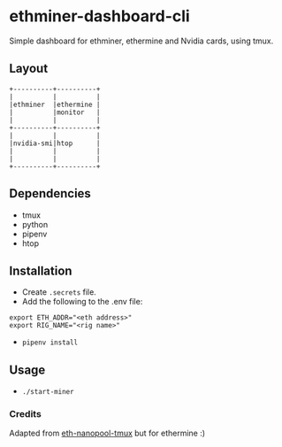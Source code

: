 # ethminer-dashboard-cli

Simple dashboard for ethminer, ethermine and Nvidia cards, using tmux.

## Layout

```
+----------+----------+
|          |          |
|ethminer  |ethermine |
|          |monitor   |
|          |          |
+----------+----------+
|          |          |
|nvidia-smi|htop      |
|          |          |
|          |          |
+----------+----------+
```

## Dependencies
* tmux
* python
* pipenv
* htop

## Installation

* Create ```.secrets``` file. 
* Add the following to the .env file: 
```
export ETH_ADDR="<eth address>"
export RIG_NAME="<rig name>"
 ```
* ```pipenv install```

## Usage

* ```./start-miner```

### Credits
Adapted from [eth-nanopool-tmux](https://github.com/gsora/eth-nanopool-tmux) but for ethermine :)

